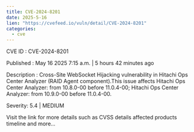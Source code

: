 ```yaml
---
title: CVE-2024-8201
date: 2025-5-16
lien: "https://cvefeed.io/vuln/detail/CVE-2024-8201"
categories:
  - cve
---
```


CVE ID : CVE-2024-8201

Published :  May 16
2025
7:15 a.m. | 5 hours
42 minutes ago

Description : Cross-Site WebSocket Hijacking vulnerability in Hitachi Ops Center Analyzer (RAID Agent component).This issue affects Hitachi Ops Center Analyzer: from 10.8.0-00 before 11.0.4-00; Hitachi Ops Center Analyzer: from 10.9.0-00 before 11.0.4-00.

Severity: 5.4 | MEDIUM

Visit the link for more details
such as CVSS details
affected products
timeline
and more...
